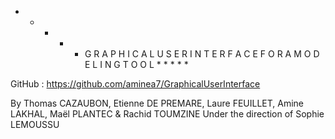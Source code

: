 * * * * * G R A P H I C A L   U S E R   I N T E R F A C E   F O R   A   M O D E L I N G   T O O L * * * * *

GitHub : https://github.com/aminea7/GraphicalUserInterface

By Thomas CAZAUBON, Etienne DE PREMARE, Laure FEUILLET, Amine LAKHAL, Maël PLANTEC & Rachid TOUMZINE
Under the direction of Sophie LEMOUSSU
